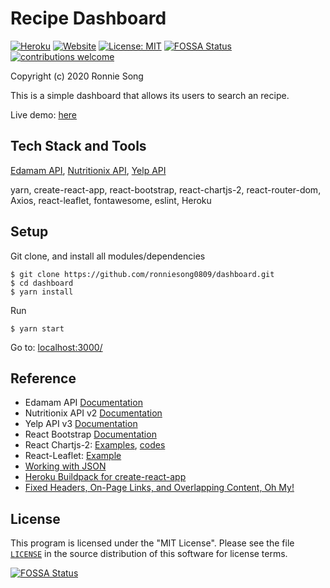 # Recipe Dashboard
[![Heroku](https://img.shields.io/badge/Heroku-deployed-blueviolet)](https://recipedashboard.herokuapp.com)
[![Website](https://img.shields.io/website?down_color=red&down_message=down&up_color=brightgreen&up_message=up&url=https%3A%2F%2Frecipedashboard.herokuapp.com%2F)](https://recipedashboard.herokuapp.com)
[![License: MIT](https://img.shields.io/badge/License-MIT-yellow.svg)](https://github.com/ronniesong0809/recipe-dashboard/blob/master/LICENSE)
[![FOSSA Status](https://app.fossa.com/api/projects/git%2Bgithub.com%2Fronniesong0809%2Fdashboard.svg?type=shield)](https://app.fossa.com/projects/git%2Bgithub.com%2Fronniesong0809%2Fdashboard?ref=badge_shield)
[![contributions welcome](https://img.shields.io/badge/Contributions-welcome-brightgreen.svg?style=flat)](https://github.com/ronniesong0809/dashboard/issues/new)

Copyright (c) 2020 Ronnie Song

This is a simple dashboard that allows its users to search an recipe.

Live demo: [here](https://recipedashboard.herokuapp.com/)

## Tech Stack and Tools
[Edamam API](https://www.edamam.com/), [Nutritionix API](https://www.nutritionix.com/business/api), [Yelp API](https://www.yelp.com/fusion)

yarn, create-react-app, react-bootstrap, react-chartjs-2, react-router-dom, Axios, react-leaflet, fontawesome, eslint, Heroku

## Setup

Git clone, and install all modules/dependencies
```shell
$ git clone https://github.com/ronniesong0809/dashboard.git
$ cd dashboard
$ yarn install

```

Run
```shell
$ yarn start
```
Go to: [localhost:3000/](http://localhost:3000/)

## Reference

 - Edamam API [Documentation](https://developer.edamam.com/edamam-docs-recipe-api)
 - Nutritionix API v2 [Documentation](https://docs.google.com/document/d/1_q-K-ObMTZvO0qUEAxROrN3bwMujwAN25sLHwJzliK0/edit)
 - Yelp API v3 [Documentation](https://www.yelp.com/developers/documentation/v3)
 - React Bootstrap [Documentation](https://react-bootstrap.github.io/components/alerts/)
 - React Chartjs-2: [Examples](http://jerairrest.github.io/react-chartjs-2/), [codes](https://github.com/jerairrest/react-chartjs-2/tree/master/example/src/components)
 - React-Leaflet: [Example](https://react-leaflet.js.org/docs/en/examples)
 - [Working with JSON](https://developer.mozilla.org/en-US/docs/Learn/JavaScript/Objects/JSON)
 - [Heroku Buildpack for create-react-app](https://elements.heroku.com/buildpacks/mars/create-react-app-buildpack)
 - [Fixed Headers, On-Page Links, and Overlapping Content, Oh My!](https://css-tricks.com/fixed-headers-on-page-links-and-overlapping-content-oh-my/)

## License

This program is licensed under the "MIT License". Please
see the file [`LICENSE`](https://github.com/ronniesong0809/dashboard/blob/readme/LICENSE) in the source distribution of this
software for license terms.

[![FOSSA Status](https://app.fossa.com/api/projects/git%2Bgithub.com%2Fronniesong0809%2Fdashboard.svg?type=large)](https://app.fossa.com/projects/git%2Bgithub.com%2Fronniesong0809%2Fdashboard?ref=badge_large)
